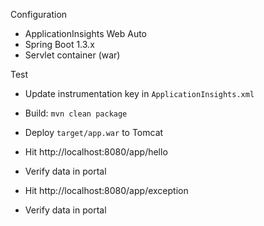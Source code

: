 Configuration

* ApplicationInsights Web Auto
* Spring Boot 1.3.x
* Servlet container (war)

Test

* Update instrumentation key in `ApplicationInsights.xml`
* Build: `mvn clean package`
* Deploy `target/app.war` to Tomcat

* Hit http://localhost:8080/app/hello
* Verify data in portal

* Hit http://localhost:8080/app/exception
* Verify data in portal
